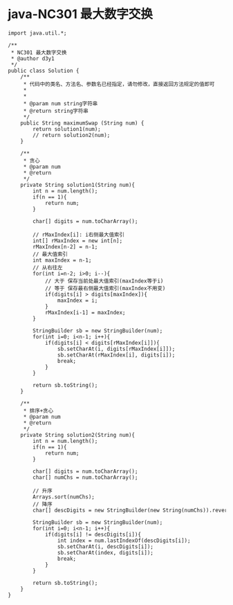 # java-NC301 最大数字交换


    import java.util.*;
    
    /**
     * NC301 最大数字交换
     * @author d3y1
     */
    public class Solution {
        /**
         * 代码中的类名、方法名、参数名已经指定，请勿修改，直接返回方法规定的值即可
         *
         *
         * @param num string字符串
         * @return string字符串
         */
        public String maximumSwap (String num) {
            return solution1(num);
            // return solution2(num);
        }
    
        /**
         * 贪心
         * @param num
         * @return
         */
        private String solution1(String num){
            int n = num.length();
            if(n == 1){
                return num;
            }
    
            char[] digits = num.toCharArray();
    
            // rMaxIndex[i]: i右侧最大值索引
            int[] rMaxIndex = new int[n];
            rMaxIndex[n-2] = n-1;
            // 最大值索引
            int maxIndex = n-1;
            // 从右往左
            for(int i=n-2; i>0; i--){
                // 大于 保存当前处最大值索引(maxIndex等于i)
                // 等于 保存最右侧最大值索引(maxIndex不用变)
                if(digits[i] > digits[maxIndex]){
                    maxIndex = i;
                }
                rMaxIndex[i-1] = maxIndex;
            }
    
            StringBuilder sb = new StringBuilder(num);
            for(int i=0; i<n-1; i++){
                if(digits[i] < digits[rMaxIndex[i]]){
                    sb.setCharAt(i, digits[rMaxIndex[i]]);
                    sb.setCharAt(rMaxIndex[i], digits[i]);
                    break;
                }
            }
    
            return sb.toString();
        }
    
        /**
         * 排序+贪心
         * @param num
         * @return
         */
        private String solution2(String num){
            int n = num.length();
            if(n == 1){
                return num;
            }
    
            char[] digits = num.toCharArray();
            char[] numChs = num.toCharArray();
    
            // 升序
            Arrays.sort(numChs);
            // 降序
            char[] descDigits = new StringBuilder(new String(numChs)).reverse().toString().toCharArray();
    
            StringBuilder sb = new StringBuilder(num);
            for(int i=0; i<n-1; i++){
                if(digits[i] != descDigits[i]){
                    int index = num.lastIndexOf(descDigits[i]);
                    sb.setCharAt(i, descDigits[i]);
                    sb.setCharAt(index, digits[i]);
                    break;
                }
            }
    
            return sb.toString();
        }
    }

  

